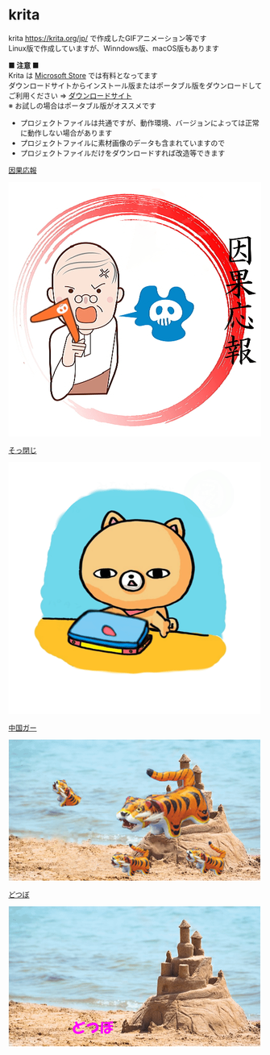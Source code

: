 # krita

krita https://krita.org/jp/ で作成したGIFアニメーション等です  
Linux版で作成していますが、Winndows版、macOS版もあります

**■ 注意 ■**  
Krita は [Microsoft Store](https://apps.microsoft.com/store/apps) では有料となってます  
ダウンロードサイトからインストール版またはポータブル版をダウンロードしてご利用ください ⇒ [ダウンロードサイト](https://krita.org/jp/download-jp/krita-desktop-jp/)  
※ お試しの場合はポータブル版がオススメです

- プロジェクトファイルは共通ですが、動作環境、バージョンによっては正常に動作しない場合があります  
- プロジェクトファイルに素材画像のデータも含まれていますので  
- プロジェクトファイルだけをダウンロードすれば改造等できます  

[因果応報](ingaouhou/)

![因果応報](ingaouhou/ingaouhou.gif)  

[そっ閉じ](sottoji/)

![そっ閉じ](sottoji/sottoji.gif)

[中国ガー](ga/)

![中国ガー](ga/ga.gif)

[どつぼ](dotsubo/)

![どつぼ](dotsubo/dotsubo.gif)
